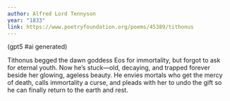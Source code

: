 ```yaml
---
author: Alfred Lord Tennyson
year: "1833"
link: https://www.poetryfoundation.org/poems/45389/tithonus
---
```


(gpt5 #ai generated)

Tithonus begged the dawn goddess Eos for immortality, but forgot to ask for eternal youth. Now he’s stuck—old, decaying, and trapped forever beside her glowing, ageless beauty. He envies mortals who get the mercy of death, calls immortality a curse, and pleads with her to undo the gift so he can finally return to the earth and rest.